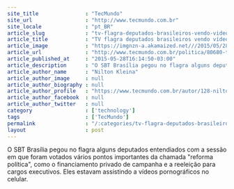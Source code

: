 ```yaml
---
site_title               : "TecMundo"
site_url                 : "http://www.tecmundo.com.br"
site_locale              : "pt_BR"
article_slug             : "tv-flagra-deputados-brasileiros-vendo-video-porno-durante-votacao"
article_title            : "TV flagra deputados brasileiros vendo vídeo pornô durante votação"
article_image            : "https://imgnzn-a.akamaized.net///2015/05/28/28162357799329-t1200x480.jpg"
article_url              : "http://www.tecmundo.com.br/politica/80680-tv-flagra-deputados-vendo-video-porno-durante-votacao.htm"
article_published_at     : "2015-05-28T16:14:50-03:00"
article_description      : "O SBT Brasília pegou no flagra alguns deputados entendiados com a sessão em que foram votados vários pontos importantes da chamada 'reforma política', como o financiamento privado de campanha e a reeleição para cargos executivos. Eles estavam assistindo a vídeos pornográficos no celular."
article_author_name      : "Nilton Kleina"
article_author_image     : null
article_author_biography : null
article_author_profile   : "https://www.tecmundo.com.br/autor/128-nilton-kleina/"
article_author_facebook  : null
article_author_twitter   : null
category                 : ['technology']
tags                     : ['TecMundo']
permalink                : "/:categories/tv-flagra-deputados-brasileiros-vendo-video-porno-durante-votacao/"
layout                   : post
---
```


O SBT Brasília pegou no flagra alguns deputados entendiados com a sessão em que foram votados vários pontos importantes da chamada "reforma política", como o financiamento privado de campanha e a reeleição para cargos executivos. Eles estavam assistindo a vídeos pornográficos no celular.
